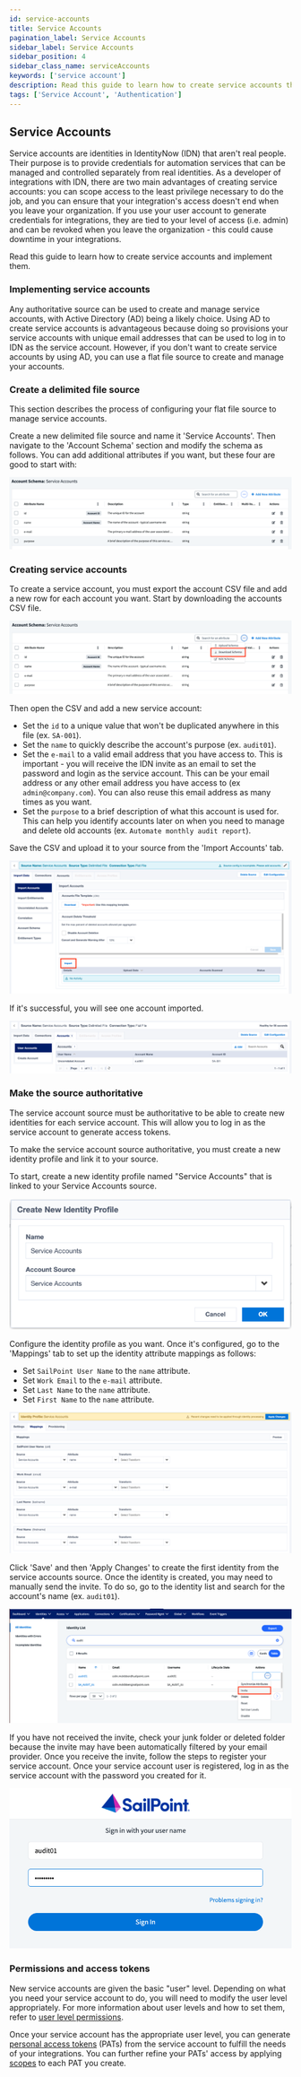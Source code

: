 ```yaml
---
id: service-accounts
title: Service Accounts
pagination_label: Service Accounts
sidebar_label: Service Accounts
sidebar_position: 4
sidebar_class_name: serviceAccounts
keywords: ['service account']
description: Read this guide to learn how to create service accounts that can generate API tokens to be used in integrations.
tags: ['Service Account', 'Authentication']
---
```


## Service Accounts

Service accounts are identities in IdentityNow (IDN) that aren't real people. Their purpose is to provide credentials for automation services that can be managed and controlled separately from real identities. As a developer of integrations with IDN, there are two main advantages of creating service accounts: you can scope access to the least privilege necessary to do the job, and you can ensure that your integration's access doesn't end when you leave your organization. If you use your user account to generate credentials for integrations, they are tied to your level of access (i.e. admin) and can be revoked when you leave the organization - this could cause downtime in your integrations.

Read this guide to learn how to create service accounts and implement them. 

### Implementing service accounts

Any authoritative source can be used to create and manage service accounts, with Active Directory (AD) being a likely choice. Using AD to create service accounts is advantageous because doing so provisions your service accounts with unique email addresses that can be used to log in to IDN as the service account. However, if you don't want to create service accounts by using AD, you can use a flat file source to create and manage your accounts. 

### Create a delimited file source

This section describes the process of configuring your flat file source to manage service accounts.

Create a new delimited file source and name it 'Service Accounts'. Then navigate to the 'Account Schema' section and modify the schema as follows. You can add additional attributes if you want, but these four are good to start with:

![account schema](./img/service-accounts/account-schema.png)

### Creating service accounts

To create a service account, you must export the account CSV file and add a new row for each account you want. Start by downloading the accounts CSV file.

![download schema](./img/service-accounts/download-schema.png)

Then open the CSV and add a new service account:

- Set the `id` to a unique value that won't be duplicated anywhere in this file (ex. `SA-001`).
- Set the `name` to quickly describe the account's purpose (ex. `audit01`).
- Set the `e-mail` to a valid email address that you have access to. This is important - you will receive the IDN invite as an email to set the password and login as the service account. This can be your email address or any other email address you have access to (ex `admin@company.com`). You can also reuse this email address as many times as you want.
- Set the `purpose` to a brief description of what this account is used for. This can help you identify accounts later on when you need to manage and delete old accounts (ex. `Automate monthly audit report`).

Save the CSV and upload it to your source from the 'Import Accounts' tab.

![import accounts](./img/service-accounts/import-accounts.png)

If it's successful, you will see one account imported.

![imported account](./img/service-accounts/imported-account.png)

### Make the source authoritative

The service account source must be authoritative to be able to create new identities for each service account. This will allow you to log in as the service account to generate access tokens. 

To make the service account source authoritative, you must create a new identity profile and link it to your source.

To start, create a new identity profile named "Service Accounts" that is linked to your Service Accounts source.

![create identity profile](./img/service-accounts/create-identity-profile.png)

Configure the identity profile as you want. Once it's configured, go to the 'Mappings' tab to set up the identity attribute mappings as follows:

- Set `SailPoint User Name` to the `name` attribute.
- Set `Work Email` to the `e-mail` attribute.
- Set `Last Name` to the `name` attribute.
- Set `First Name` to the `name` attribute.

![mappings](./img/service-accounts/mappings.png)

Click 'Save' and then 'Apply Changes' to create the first identity from the service accounts source. Once the identity is created, you may need to manually send the invite. To do so, go to the identity list and search for the account's name (ex. `audit01`).  

![invite](./img/service-accounts/invite.png)

If you have not received the invite, check your junk folder or deleted folder because the invite may have been automatically filtered by your email provider. Once you receive the invite, follow the steps to register your service account.  Once your service account user is registered, log in as the service account with the password you created for it.

![login](./img/service-accounts/login.png)

### Permissions and access tokens

New service accounts are given the basic "user" level. Depending on what you need your service account to do, you will need to modify the user level appropriately. For more information about user levels and how to set them, refer to [user level permissions](./authorization.md#user-level-permissions).

Once your service account has the appropriate user level, you can generate [personal access tokens](./authentication.md#personal-access-tokens) (PATs) from the service account to fulfill the needs of your integrations. You can further refine your PATs' access by applying [scopes](./authorization.md#scopes) to each PAT you create.
